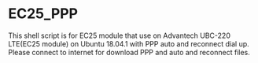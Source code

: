 # EC25_PPP
This shell script is for EC25 module that use on Advantech UBC-220 LTE(EC25 module) on Ubuntu 18.04.1 with PPP auto and reconnect dial up.
Please connect to internet for download PPP and auto and reconnect files.
